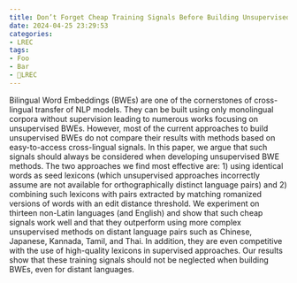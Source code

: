 ```yaml
---
title: Don’t Forget Cheap Training Signals Before Building Unsupervised Bilingual Word Embeddings
date: 2024-04-25 23:29:53
categories:
- LREC
tags:
- Foo
- Bar
- LREC
---
```

Bilingual Word Embeddings (BWEs) are one of the cornerstones of cross-lingual transfer of NLP models. They can be built
using only monolingual corpora without supervision leading to numerous works focusing on unsupervised BWEs. However,
most of the current approaches to build unsupervised BWEs do not compare their results with methods based on easy-to-access
cross-lingual signals. In this paper, we argue that such signals should always be considered when developing unsupervised
BWE methods. The two approaches we find most effective are: 1) using identical words as seed lexicons (which unsupervised
approaches incorrectly assume are not available for orthographically distinct language pairs) and 2) combining such lexicons
with pairs extracted by matching romanized versions of words with an edit distance threshold. We experiment on thirteen
non-Latin languages (and English) and show that such cheap signals work well and that they outperform using more complex
unsupervised methods on distant language pairs such as Chinese, Japanese, Kannada, Tamil, and Thai. In addition, they are even
competitive with the use of high-quality lexicons in supervised approaches. Our results show that these training signals should
not be neglected when building BWEs, even for distant languages.
